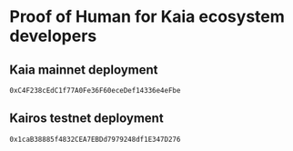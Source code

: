 # Proof of Human for Kaia ecosystem developers

## Kaia mainnet deployment

```
0xC4F238cEdC1f77A0Fe36F60eceDef14336e4eFbe
```

## Kairos testnet deployment

```
0x1caB38885f4832CEA7EBDd7979248df1E347D276
```
